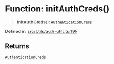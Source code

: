 # Function: initAuthCreds()

> **initAuthCreds**(): [`AuthenticationCreds`](../type-aliases/AuthenticationCreds.md)

Defined in: [src/Utils/auth-utils.ts:195](https://github.com/Fokusdotid/Baileys/blob/c0c23ce3104b65dfcc64246c9ee8a49ef38993b5/src/Utils/auth-utils.ts#L195)

## Returns

[`AuthenticationCreds`](../type-aliases/AuthenticationCreds.md)
